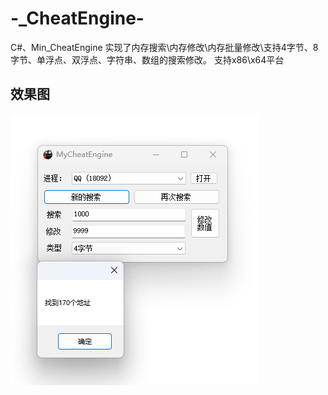 # -_CheatEngine-
C#、Min_CheatEngine
实现了内存搜索\内存修改\内存批量修改\支持4字节、8字节、单浮点、双浮点、字符串、数组的搜索修改。
支持x86\x64平台

## 效果图

![效果图](https://github.com/a2412462142/-_CheatEngine-/raw/main/效果图.png)

